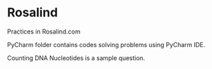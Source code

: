 # Rosalind
Practices in Rosalind.com

PyCharm folder contains codes solving problems using PyCharm IDE.

Counting DNA Nucleotides is a sample question.
